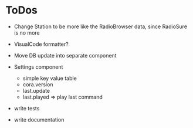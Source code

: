 ToDos
======

* Change Station to be more like the RadioBrowser data, since RadioSure is no more
* VisualCode formatter?
* Move DB update into separate component
* Settings component
  * simple key value table
  * cora.version
  * last.update
  * last.played => play last command
  
* write tests
* write documentation
